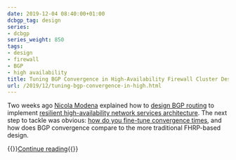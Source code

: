 ```yaml
---
date: 2019-12-04 08:40:00+01:00
dcbgp_tag: design
series:
- dcbgp
series_weight: 850
tags:
- design
- firewall
- BGP
- high availability
title: Tuning BGP Convergence in High-Availability Firewall Cluster Design
url: /2019/12/tuning-bgp-convergence-in-high.html
---
```

Two weeks ago [Nicola Modena](https://www.ipspace.net/Expert:Nicola_Modena) explained how to [design BGP routing](https://www.ipspace.net/kb/BGPHighAvailability/10-BGP-Design.html) to implement [resilient high-availability network services architecture](https://www.ipspace.net/kb/BGPHighAvailability/). The next step to tackle was obvious: [how do you fine-tune convergence times](https://www.ipspace.net/kb/BGPHighAvailability/30-Controlling-BGP-Convergence.html), and how does BGP convergence compare to the more traditional FHRP-based design.

{{<jump>}}[Continue reading](https://www.ipspace.net/kb/BGPHighAvailability/30-Controlling-BGP-Convergence.html){{</jump>}}


